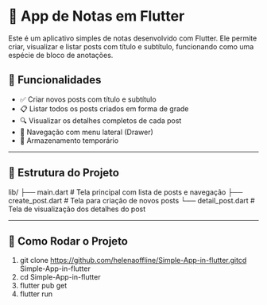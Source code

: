 # 📝 App de Notas em Flutter

Este é um aplicativo simples de notas desenvolvido com Flutter. Ele permite criar, visualizar e listar posts com título e subtítulo, funcionando como uma espécie de bloco de anotações.

## 📱 Funcionalidades

- ✅ Criar novos posts com título e subtítulo  
- 📋 Listar todos os posts criados em forma de grade  
- 🔍 Visualizar os detalhes completos de cada post  
- 🧭 Navegação com menu lateral (Drawer)  
- 💾 Armazenamento temporário

---

## 🧱 Estrutura do Projeto

lib/
├── main.dart # Tela principal com lista de posts e navegação
├── create_post.dart # Tela para criação de novos posts
└── detail_post.dart # Tela de visualização dos detalhes do post

---

## 🚀 Como Rodar o Projeto

1. git clone https://github.com/helenaoffline/Simple-App-in-flutter.gitcd Simple-App-in-flutter
2. cd Simple-App-in-flutter
3. flutter pub get
4. flutter run


